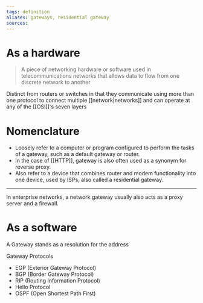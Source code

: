 ```yaml
---
tags: definition
aliases: gateways, residential gateway
sources: 
---
```

# As a hardware
> A piece of networking hardware or software used in telecommunications networks that allows data to flow from one discrete network to another

Distinct from routers or switches in that they communicate using more than one protocol to connect multiple [[network|networks]] and can operate at any of the [[OSI]]'s seven layers

# Nomenclature
- Loosely refer to a computer or program configured to perform the tasks of a gateway, such as a default gateway or router.
- In the case of [[HTTP]], gateway is also often used as a synonym for reverse proxy. 
- Also refer to a device that combines router and modem functionality into one device, used by ISPs, also called a residential gateway.

---

In enterprise networks, a network gateway usually also acts as a proxy server and a firewall.

# As a software
A Gateway stands as a resolution for the address 

Gateway Protocols

- EGP (Exterior Gateway Protocol)
- BGP (Border Gateway Protocol)
- RIP (Routing Information Protocol)
- Hello Protocol
- OSPF (Open Shortest Path First)